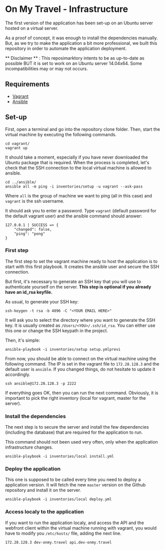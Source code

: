 # On My Travel - Infrastructure

The first version of the application has been set-up on an Ubuntu server hosted on a virtual server.

As a proof of concept, it was enough to install the dependencies manually. But, as we try to make the application a bit more professional, we built this repository in order to automate the application deployment.

** Disclaimer ** : This reposimarktory intents to be as up-to-date as possible BUT it is set to work on an Ubuntu server 14.04x64. Some incompatibilities may or may not occurs.

## Requirements
* [Vagrant](https://www.vagrantup.com/)
* [Ansible](http://docs.ansible.com/ansible/intro_installation.html)

## Set-up

First, open a terminal and go into the repository clone folder.
Then, start the virtual machine by executing the following commands.

    cd vagrant/
    vagrant up

It should take a moment, especially if you have never downloaded the Ubuntu package that is required.
When the process is completed, let's check that the SSH connection to the local virtual machine is allowed to ansible.

    cd ../ansible/
    ansible all -m ping -i inventories/setup -u vagrant --ask-pass

Where `all` is the group of machine we want to ping (all in this case) and `vagrant` is the ssh username.

It should ask you to enter a password. Type `vagrant` (default password for the default vagrant user) and the ansible command should answer:

    127.0.0.1 | SUCCESS => {
        "changed": false,
        "ping": "pong"
    }

### First step

The first step to set the vagrant machine ready to host the application is to start with this first playbook. It creates the ansible user and secure the SSH connection.

But first, it's necessary to generate an SSH key that you will use to authenticate yourself on the server. **This step is optional if you already have an id_rsa keyfile.**

As usual, to generate your SSH key:

    ssh-keygen -t rsa -b 4096 -C "<YOUR EMAIL HERE>"

It will ask you to select the directory where you want to generate the SSH key. It is usually created as `/Users/<YOU>/.ssh/id_rsa`. You can either use this one or change the SSH keypath in the project.

Then, it's simple:

    ansible-playbook -i inventories/setup setup.ymlprevi

From now, you should be able to connect on the virtual machine using the following command. The IP is set in the vagrant file to `172.28.128.3` and the default user is `ansible`. If you changed things, do not hesitate to update it accordingly.

    ssh ansible@172.28.128.3 -p 2222

If everything goes OK, then you can run the next command. Obviously, it is important to pick the right inventory (local for vagrant, master for the server).

### Install the dependencies

The next step is to secure the server and install the few dependencies (including the database) that are required for the application to run.

This command should not been used very often, only when the application infrastructure changes.

    ansible-playbook -i inventories/local install.yml

### Deploy the application

This one is supposed to be called every time you need to deploy a application version. It will fetch the new `master` version on the Github repository and install it on the server.

    ansible-playbook -i inventories/local deploy.yml

### Access localy to the application

If you want to run the application localy, and access the API and the webfront client within the virtual machine running with vagrant, you would have to modify you `/etc/hosts/` file, adding the next line.

    172.28.128.3 dev-onmy.travel api.dev-onmy.travel
